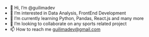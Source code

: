 - 👋 Hi, I’m @guilimadev
- 👀 I’m interested in Data Analysis, FrontEnd Development
- 🌱 I’m currently learning Python, Pandas, React.js and many more
- 💞️ I’m looking to collaborate on any sports related project
- 📫 How to reach me guilimadev@gmail.com

<!---
guilimadev/guilimadev is a ✨ special ✨ repository because its `README.md` (this file) appears on your GitHub profile.
You can click the Preview link to take a look at your changes.
--->
